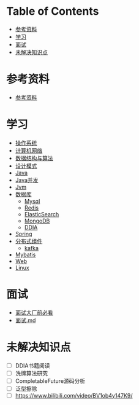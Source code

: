 # Table of Contents

* [参考资料](#参考资料)
* [学习](#学习)
* [面试](#面试)
* [未解决知识点](#未解决知识点)



# 参考资料
+ [参考资料](src/main/参考资料/AREADME.md)
# 学习
+ [操作系统](src/main/学习/A.操作系统/AREADME.md)
+ [计算机网络](src/main/学习/B.计算机网络/AREADME.md)
+ [数据结构与算法](src/main/学习/C.数据结构与算法/AREADME.md)
+ [设计模式](src/main/学习/M.设计模式/设计模式.md)
+ [Java](src/main/学习/D.java/README.md)
+ [Java并发](src/main/学习/E.Java并发/AREADME.md)
+ [Jvm](src/main/学习/F.Jvm/AREADME.md)
+ [数据库](src/main/学习/G.数据库/README.md)
    + [Mysql](src/main/学习/G.数据库/Mysql/AREADME.md)
    + [Redis](src/main/学习/G.数据库/Redis/AREADME.md)
    + [ElasticSearch](src/main/学习/G.数据库/ElasticSearch/README.md)
    + [MongoDB](src/main/学习/G.数据库/MongoDB/README.md)
    + [DDIA](src/main/学习/G.数据库/数据密集型应用系统设计/AREADME.md)
+ [Spring](src/main/学习/H.Spring/AREADME.md)
+ [分布式组件](src/main/学习/I.分布式/AREADME.md)
    + [kafka](src/main/学习/I.分布式/kafka/AREADME.md)
+ [Mybatis](src/main/学习/J.Mybatis/README.md)
+ [Web](src/main/学习/L.Web/AREADME.md)
+ [Linux](./src/main/学习/7.Linux/README.md)

# 面试 
+ [面试大厂前必看](https://osjobs.net/topk/)
+ [面试.md](src/main/面试题/AREADME.md)


# 未解决知识点

+ [ ] DDIA书籍阅读
+ [ ] 洗牌算法研究
+ [ ] CompletableFuture源码分析
+ [ ] 泛型擦除
+ [ ] https://www.bilibili.com/video/BV1ob4y147K9/
